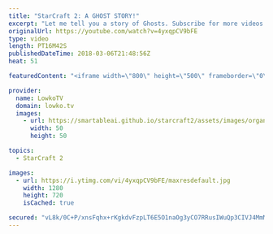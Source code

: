 ```yaml
---
title: "StarCraft 2: A GHOST STORY!"
excerpt: "Let me tell you a story of Ghosts. Subscribe for more videos: http://lowko.tv/youtube The Zerg... Mothership?! https://goo.gl/bZtVFG  In this game of Silver League Terran versus Zerg, the Terran player decides to rush Ghosts versus our Zerg opponent. Mark and Jim go on an adventure together.  If you"
originalUrl: https://youtube.com/watch?v=4yxqpCV9bFE
type: video
length: PT16M42S
publishedDateTime: 2018-03-06T21:48:56Z
heat: 51

featuredContent: "<iframe width=\"800\" height=\"500\" frameborder=\"0\" src=\"https://www.youtube.com/embed/4yxqpCV9bFE\" allow=\"accelerometer; autoplay; encrypted-media; gyroscope; picture-in-picture\" allowfullscreen></iframe>"

provider:
  name: LowkoTV
  domain: lowko.tv
  images:
    - url: https://smartableai.github.io/starcraft2/assets/images/organizations/lowko.tv-50x50.jpg
      width: 50
      height: 50

topics:
  - StarCraft 2

images:
  - url: https://i.ytimg.com/vi/4yxqpCV9bFE/maxresdefault.jpg
    width: 1280
    height: 720
    isCached: true

secured: "vL8k/0C+P/xnsFqhx+rKgkdvFzpLT6E5O1naOg3yCO7RRusIWuQp3CIVJ4MmM+tk8b5IrygAH329sYZ0I8dYL9nzS0CvsVOYUMdO7yaP/2VUeKtMv8rAOQGw07u3fSkr7JNmMfY+QZ/xvfTwUFUsNmMeRdrVHtDmizD7tlOpzRZlJppWJ4Do9Yzj+2+pZXvlWYsGFLu5wHHAEVb0BZDE+T9tuLrxveR0BaU7AUBcJOzekzV6ogxtEFkbjgYo2kEWG9NO/pD/QfWYf3Y2XvJjt+8/YsWJg8uLWCmLP2ypQLnxiSHhp2WNty7FJRWNbl8rtM8gJqeiy2EMle0wr58zCZBp+tmOiGv4MDlAj/Ny0dEkKs5tuXSmHZNelvAMLdP1BYGF14qPXOVDh35xmRb3nhRILfVDAAppm81INMIMCb8=;E9mMUu+JO+sSpaqLTFUIEQ=="
---
```


